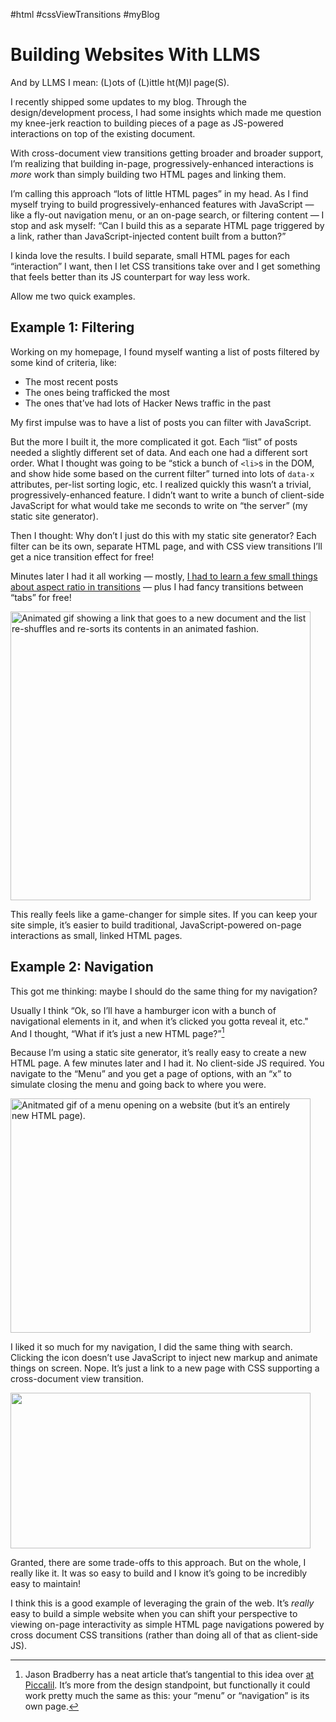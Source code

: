 #html #cssViewTransitions #myBlog

# Building Websites With LLMS

And by LLMS I mean: (L)ots of (L)ittle ht(M)l page(S).

I recently shipped some updates to my blog. Through the design/development process, I had some insights which made me question my knee-jerk reaction to building pieces of a page as JS-powered interactions on top of the existing document.

With cross-document view transitions getting broader and broader support, I’m realizing that building in-page, progressively-enhanced interactions is _more_ work than simply building two HTML pages and linking them.

I’m calling this approach “lots of little HTML pages” in my head. As I find myself trying to build progressively-enhanced features with JavaScript — like a fly-out navigation menu, or an on-page search, or filtering content — I stop and ask myself: “Can I build this as a separate HTML page triggered by a link, rather than JavaScript-injected content built from a button?”

I kinda love the results. I build separate, small HTML pages for each “interaction” I want, then I let CSS transitions take over and I get something that feels better than its JS counterpart for way less work.

Allow me two quick examples.

## Example 1: Filtering

Working on my homepage, I found myself wanting a list of posts filtered by some kind of criteria, like:

- The most recent posts
- The ones being trafficked the most
- The ones that’ve had lots of Hacker News traffic in the past

My first impulse was to have a list of posts you can filter with  JavaScript. 

But the more I built it, the more complicated it got. Each “list” of posts needed a slightly different set of data. And each one had a different sort order. What I thought was going to be “stick a bunch of `<li>`s in the DOM, and show hide some based on the current filter” turned into lots of `data-x` attributes, per-list sorting logic, etc. I realized quickly this wasn’t a trivial, progressively-enhanced feature. I didn’t want to write a bunch of client-side JavaScript for what would take me seconds to write on “the server” (my static site generator).

Then I thought: Why don’t I just do this with my static site generator? Each filter can be its own, separate HTML page, and with CSS view transitions I’ll get a nice transition effect for free!

Minutes later I had it all working — mostly, [I had to learn a few small things about aspect ratio in transitions](https://blog.jim-nielsen.com/2025/aspect-ratio-in-css-view-transitions/) — plus I had fancy transitions between “tabs” for free!

<img src="https://cdn.jim-nielsen.com/blog/2025/lots-of-small-html-filter-transitions.gif" width="480" height="462" alt="Animated gif showing a link that goes to a new document and the list re-shuffles and re-sorts its contents in an animated fashion." />

This really feels like a game-changer for simple sites. If you can keep your site simple, it’s easier to build traditional, JavaScript-powered on-page interactions as small, linked HTML pages.

## Example 2: Navigation

This got me thinking: maybe I should do the same thing for my navigation?

Usually I think “Ok, so I’ll have a hamburger icon with a bunch of navigational elements in it, and when it’s clicked you gotta reveal it, etc." And I thought, “What if it’s just a new HTML page?”[^1]

Because I’m using a static site generator, it’s really easy to create a new HTML page. A few minutes later and I had it. No client-side JS required. You navigate to the “Menu” and you get a page of options, with an “x” to simulate closing the menu and going back to where you were.

<img src="https://cdn.jim-nielsen.com/blog/2025/lots-of-small-html-menu.gif" width="480" height="375" alt="Anitmated gif of a menu opening on a website (but it’s an entirely new HTML page)." />

I liked it so much for my navigation, I did the same thing with search. Clicking the icon doesn’t use JavaScript to inject new markup and animate things on screen. Nope. It’s just a link to a new page with CSS supporting a cross-document view transition.

<img src="https://cdn.jim-nielsen.com/blog/2025/lots-of-small-html-search.gif" width="480" height="249" alt="" />

Granted, there are some trade-offs to this approach. But on the whole, I really like it. It was so easy to build and I know it’s going to be incredibly easy to maintain!

I think this is a good example of leveraging the grain of the web. It’s _really_ easy to build a simple website when you can shift your perspective to viewing on-page interactivity as simple HTML page navigations powered by cross document CSS transitions (rather than doing all of that as client-side JS).


[^1]: Jason Bradberry has a neat article that’s tangential to this idea over [at Piccalil](https://piccalil.li/blog/in-praise-of-off-screen-menus/). It’s more from the design standpoint, but functionally it could work pretty much the same as this: your “menu” or “navigation” is its own page.